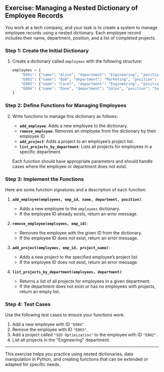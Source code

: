 ## Exercise: Managing a Nested Dictionary of Employee Records

You work at a tech company, and your task is to create a system to manage employee records using a nested dictionary. Each employee record includes their name, department, position, and a list of completed projects.

### Step 1: Create the Initial Dictionary

1. Create a dictionary called `employees` with the following structure:

   ```python
   employees = {
       "E001": {"name": "Alice", "department": "Engineering", "position": "Developer", "projects": ["Website", "App"]},
       "E002": {"name": "Bob", "department": "Marketing", "position": "Manager", "projects": ["Campaign A"]},
       "E003": {"name": "Carol", "department": "Engineering", "position": "Designer", "projects": []},
       "E004": {"name": "Dave", "department": "Sales", "position": "Salesperson", "projects": []}
   }
   ```

### Step 2: Define Functions for Managing Employees

2. Write functions to manage this dictionary as follows:

   - **`add_employee`**: Adds a new employee to the dictionary.
   - **`remove_employee`**: Removes an employee from the dictionary by their employee ID.
   - **`add_project`**: Adds a project to an employee’s project list.
   - **`list_projects_by_department`**: Lists all projects for employees in a specific department.

   Each function should have appropriate parameters and should handle cases where the employee or department does not exist.

### Step 3: Implement the Functions

Here are some function signatures and a description of each function:

1. **`add_employee(employees, emp_id, name, department, position)`**:
   - Adds a new employee to the `employees` dictionary.
   - If the employee ID already exists, return an error message.

2. **`remove_employee(employees, emp_id)`**:
   - Removes the employee with the given ID from the dictionary.
   - If the employee ID does not exist, return an error message.

3. **`add_project(employees, emp_id, project_name)`**:
   - Adds a new project to the specified employee’s project list.
   - If the employee ID does not exist, return an error message.

4. **`list_projects_by_department(employees, department)`**:
   - Returns a list of all projects for employees in a given department.
   - If the department does not exist or has no employees with projects, return an empty list.

### Step 4: Test Cases

Use the following test cases to ensure your functions work:

1. Add a new employee with ID `"E004"`.
2. Remove the employee with ID `"E003"`.
3. Add a project called `"SEO Optimization"` to the employee with ID `"E002"`.
4. List all projects in the "Engineering" department.

---

This exercise helps you practice using nested dictionaries, data manipulation in Python, and creating functions that can be extended or adapted for specific needs.